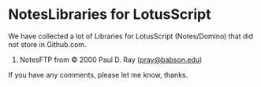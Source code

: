 # NotesLibraries for LotusScript 

We have collected a lot of Libraries for LotusScript (Notes/Domino) that did not store in Github.com.

1. NotesFTP from © 2000 Paul D. Ray (pray@babson.edu)

If you have any comments, please let me know, thanks.
